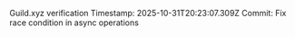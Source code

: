 Guild.xyz verification
Timestamp: 2025-10-31T20:23:07.309Z
Commit: Fix race condition in async operations